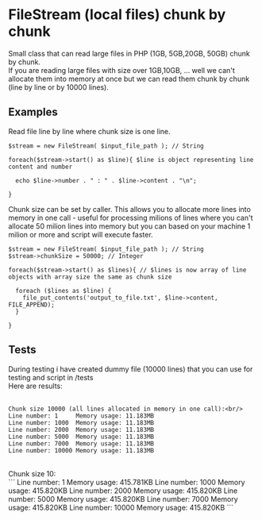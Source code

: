 # FileStream (local files) chunk by chunk

Small class that can read large files in PHP (1GB, 5GB,20GB, 50GB) chunk by chunk.<br/>
If you are reading large files with size over 1GB,10GB, ...  well we can't allocate them into memory at once but we can read them chunk by chunk (line by line or by 10000 lines).  

## Examples
Read file line by line where chunk size is one line.
```
$stream = new FileStream( $input_file_path ); // String

foreach($stream->start() as $line){ $line is object representing line content and number

  echo $line->number . " : " . $line->content . "\n";

}

```

Chunk size can be set by caller.
This allows you to allocate more lines into memory in one call - useful for processing milions of lines where you can't allocate 50 milion lines into memory but you can based on your machine 1 milion or more and script will execute faster.
```
$stream = new FileStream( $input_file_path ); // String
$stream->chunkSize = 50000; // Integer

foreach($stream->start() as $lines){ // $lines is now array of line objects with array size the same as chunk size

  foreach ($lines as $line) {
    file_put_contents('output_to_file.txt', $line->content, FILE_APPEND);
  }

}

```

## Tests
During testing i have created dummy file (10000 lines) that you can use for testing and script in /tests <br/>
Here are results:<br/>
<br/>
```
Chunk size 10000 (all lines allocated in memory in one call):<br/>
Line number: 1     Memory usage: 11.183MB
Line number: 1000  Memory usage: 11.183MB
Line number: 2000  Memory usage: 11.183MB
Line number: 5000  Memory usage: 11.183MB
Line number: 7000  Memory usage: 11.183MB
Line number: 10000 Memory usage: 11.183MB
```
<br/>
Chunk size 10:<br/>
```
Line number: 1     Memory usage: 415.781KB
Line number: 1000  Memory usage: 415.820KB
Line number: 2000  Memory usage: 415.820KB
Line number: 5000  Memory usage: 415.820KB
Line number: 7000  Memory usage: 415.820KB
Line number: 10000 Memory usage: 415.820KB
```
